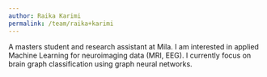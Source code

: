 ```yaml
---
author: Raika Karimi
permalink: /team/raika+karimi
---
```

A masters student and research assistant at Mila. I am interested in applied Machine Learning for neuroimaging data (MRI, EEG). I currently focus on brain graph classification using graph neural networks.
